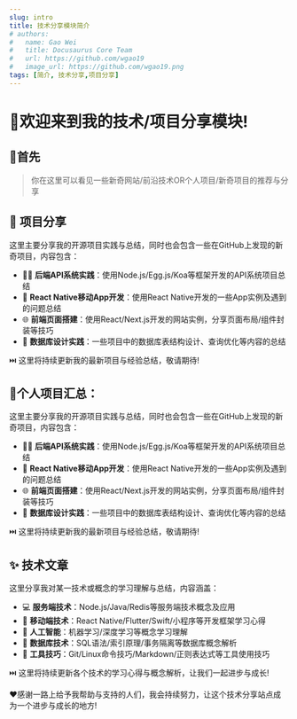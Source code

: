 ```yaml
---
slug: intro
title: 技术分享模块简介
# authors:
#   name: Gao Wei
#   title: Docusaurus Core Team
#   url: https://github.com/wgao19
#   image_url: https://github.com/wgao19.png
tags: [简介, 技术分享,项目分享]
---
```

# 👋欢迎来到我的技术/项目分享模块!

## 🎉首先

> 你在这里可以看见一些新奇网站/前沿技术OR个人项目/新奇项目的推荐与分享



## 🚀 项目分享

这里主要分享我的开源项目实践与总结，同时也会包含一些在GitHub上发现的新奇项目，内容包含：

-   👨‍💻 **后端API系统实践**：使用Node.js/Egg.js/Koa等框架开发的API系统项目总结
-   📱 **React Native移动App开发**：使用React Native开发的一些App实例及遇到的问题总结 
-   🌐 **前端页面搭建**：使用React/Next.js开发的网站实例，分享页面布局/组件封装等技巧
-   💾 **数据库设计实践**：一些项目中的数据库表结构设计、查询优化等内容的总结

⏭️ 这里将持续更新我的最新项目与经验总结，敬请期待!



## 📂个人项目汇总：

这里主要分享我的开源项目实践与总结，同时也会包含一些在GitHub上发现的新奇项目，内容包含：

-   👨‍💻 **后端API系统实践**：使用Node.js/Egg.js/Koa等框架开发的API系统项目总结
-   📱 **React Native移动App开发**：使用React Native开发的一些App实例及遇到的问题总结 
-   🌐 **前端页面搭建**：使用React/Next.js开发的网站实例，分享页面布局/组件封装等技巧
-   💾 **数据库设计实践**：一些项目中的数据库表结构设计、查询优化等内容的总结

⏭️ 这里将持续更新我的最新项目与经验总结，敬请期待!



## ✨ 技术文章

这里分享我对某一技术或概念的学习理解与总结，内容涵盖：

-   💻 **服务端技术**：Node.js/Java/Redis等服务端技术概念及应用  
-   📱 **移动端技术**：React Native/Flutter/Swift/小程序等开发框架学习心得   
-   🤖 **人工智能**：机器学习/深度学习等概念学习理解
-   💾 **数据库技术**：SQL语法/索引原理/事务隔离等数据库概念解析
-   🔧 **工具技巧**：Git/Linux命令技巧/Markdown/正则表达式等工具使用技巧 

⏭️ 这里将持续更新各个技术的学习心得与概念解析，让我们一起进步与成长!

❤️感谢一路上给予我帮助与支持的人们，我会持续努力，让这个技术分享站点成为一个进步与成长的地方!